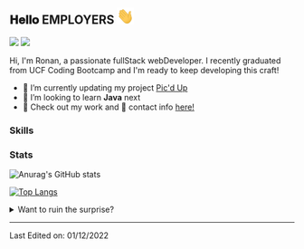 <!-- ## [Ronan Galvez](https://ronan-codes.github.io/react-portfolio/#) -->
<h2> 𝐇𝐞𝐥𝐥𝐨 EMPLOYERS <img src="https://raw.githubusercontent.com/ABSphreak/ABSphreak/master/gifs/Hi.gif" width="30px"></h2>
<!-- [![LinkedIn Badge](https://img.shields.io/badge/-Ronan%20Galvez-blue?style=flat&logo=LinkedIn)](https://www.linkedin.com/in/ronan-galvez-08aaa81a8/) -->
<a href="https://www.linkedin.com/in/ronan-galvez-08aaa81a8/" target="_blank"><img src="https://img.shields.io/badge/-Ronan%20Galvez-blue?style=flat&logo=LinkedIn"/></a>
<a href="mailto:ronancodes@gmail.com"><img src="https://img.shields.io/badge/ronancodes@gmail.com-D14836?style=flat&logo=gmail&logoColor=white"/></a>

Hi, I'm Ronan, a passionate fullStack webDeveloper. I recently graduated from UCF Coding Bootcamp and I'm ready to keep developing this craft!

- 🔭 I’m currently updating my project [Pic'd Up](https://github.com/Ronan-Codes/picd-up)
- 🌱 I’m looking to learn **Java** next
- 📁 Check out my work and 💌 contact info [here!](https://ronan-codes.github.io/react-portfolio/#)

### Skills

### Stats
![Anurag's GitHub stats](https://github-readme-stats.vercel.app/api?username=ronan-codes&show_icons=true&theme=city_lights)

[![Top Langs](https://github-readme-stats.vercel.app/api/top-langs/?username=ronan-codes&layout=compact&theme=city_lights)](https://github.com/anuraghazra/github-readme-stats)

<details>
  <summary>Want to ruin the surprise?</summary>
<br>
Well, you asked for it!
</details>

-----

Last Edited on: 01/12/2022
